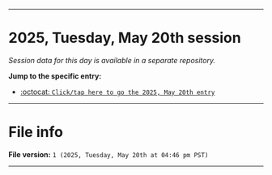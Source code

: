 
***

# 2025, Tuesday, May 20th session

_Session data for this day is available in a separate repository._

**Jump to the specific entry:**

- [:octocat: `Click/tap here to go the 2025, May 20th entry`](https://github.com/seanpm2001/SeansLifeArchive_Images_TinyTower_Y2025/tree/SeansLifeArchive_Images_TinyTower_Y2025_Main-dev/2025/05_May/20/)

***

# File info

**File version:** `1 (2025, Tuesday, May 20th at 04:46 pm PST)`

***
